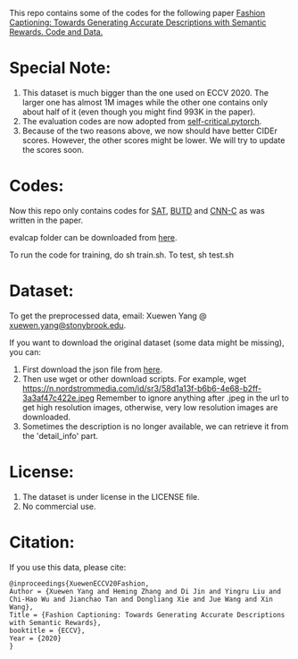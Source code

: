 This repo contains some of the codes for the following paper [Fashion Captioning: Towards Generating Accurate Descriptions with Semantic Rewards. Code and Data.](https://arxiv.org/abs/2008.02693)

# Special Note:
1. This dataset is much bigger than the one used on ECCV 2020. The larger one has almost 1M images while the other one contains only about half of it (even though you might find 993K in the paper).
2. The evaluation codes are now adopted from [self-critical.pytorch](https://github.com/ruotianluo/self-critical.pytorch).
3. Because of the two reasons above, we now should have better CIDEr scores. However, the other scores might be lower. We will try to update the scores soon.

# Codes:
Now this repo only contains codes for [SAT](https://arxiv.org/abs/1502.03044), [BUTD](https://arxiv.org/abs/1707.07998) and [CNN-C](https://arxiv.org/abs/1711.09151) as was written in the paper.

evalcap folder can be downloaded from [here](https://drive.google.com/file/d/1Y2h7Q_3l3DOR7WKXk_N5SKdAkcHUxQ6F/view?usp=sharing).

To run the code for training, do sh train.sh. To test, sh test.sh
# Dataset:
To get the preprocessed data, email: Xuewen Yang @ xuewen.yang@stonybrook.edu.

If you want to download the original dataset (some data might be missing), you can:
1. First download the json file from [here](https://drive.google.com/file/d/1IqsiHFF3SkU6NHuaLcGByMN0-HF01dFD/view?usp=sharing).
2. Then use wget or other download scripts. For example, wget https://n.nordstrommedia.com/id/sr3/58d1a13f-b6b6-4e68-b2ff-3a3af47c422e.jpeg
Remember to ignore anything after .jpeg in the url to get high resolution images, otherwise, very low resolution images are downloaded.
3. Sometimes the description is no longer available, we can retrieve it from the 'detail_info' part.

# License:
1. The dataset is under license in the LICENSE file.
2. No commercial use.

# Citation:
If you use this data, please cite:
```
@inproceedings{XuewenECCV20Fashion,
Author = {Xuewen Yang and Heming Zhang and Di Jin and Yingru Liu and Chi-Hao Wu and Jianchao Tan and Dongliang Xie and Jue Wang and Xin Wang},
Title = {Fashion Captioning: Towards Generating Accurate Descriptions with Semantic Rewards},
booktitle = {ECCV},
Year = {2020}
}
```

